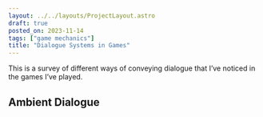```yaml
---
layout: ../../layouts/ProjectLayout.astro
draft: true
posted_on: 2023-11-14
tags: ["game mechanics"]
title: "Dialogue Systems in Games"
---
```


This is a survey of different ways of conveying dialogue that I’ve noticed in the games I’ve played.

## Ambient Dialogue
